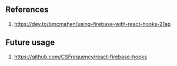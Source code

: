 ## References

1. https://dev.to/bmcmahen/using-firebase-with-react-hooks-21ap

## Future usage

1.  https://github.com/CSFrequency/react-firebase-hooks
